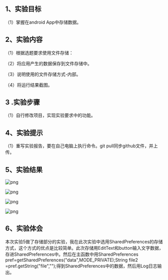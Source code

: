 ## 1、实验目标
 （1）掌握在android App中存储数据。

## 2、实验内容

 （1）根据选题要求使用文件存储：

 （2）将应用产生的数据保存到文件存储中。

 （3）说明使用的文件存储方式-内部。

 （4）将运行结果截图。

## 3 .实验步骤

 （1）自行修改项目，实现实验要求中的功能。


## 4、实验提示
 
 （1）重写实验报告，要在自己电脑上执行命令。git pull同步github文件，并上传。

## 5、实验结果

 ![png](https://github.com/WUJINH/android-labs-2018/blob/master/soft1614080902123/%E5%AE%9E%E9%AA%8C5%E6%88%AA%E5%9B%BE1.png)

 ![png](https://github.com/WUJINH/android-labs-2018/blob/master/soft1614080902123/%E5%AE%9E%E9%AA%8C5%E6%88%AA%E5%9B%BE2.png)

 ![png](https://github.com/WUJINH/android-labs-2018/blob/master/soft1614080902123/%E5%AE%9E%E9%AA%8C5%E6%88%AA%E5%9B%BE3.png)

 ![png](https://github.com/WUJINH/android-labs-2018/blob/master/soft1614080902123/%E5%AE%9E%E9%AA%8C5%E6%88%AA%E5%9B%BE4.png)



## 6、实验体会
 
 本次实验5做了存储部分的实验，我在此次实验中选用SharedPreferences的存储方式，这个方式的优点是比较简单。此次存储用EditText和button输入文字数据，存进SharedPreferences中。然后在主函数中用SharedPreferences  pref=getSharedPreferences("data",MODE_PRIVATE);String file2 =pref.getString("file","");得到SharedPreferences中的数据，然后用Log日志输出。
